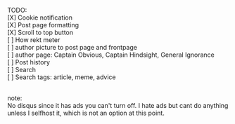 TODO:<br>
[X] Cookie notification <br>
[X] Post page formatting <br>
[X] Scroll to top button <br>
[ ] How rekt meter <br>
[ ] author picture to post page and frontpage <br>
[ ] author page: Captain Obvious, Captain Hindsight, General Ignorance <br>
[ ] Post history<br>
[ ] Search <br>
[ ] Search tags: article, meme, advice <br>
<br>
<p>
note: <br>
No disqus since it has ads you can't turn off. I hate ads but cant do anything unless I selfhost it, which is not an option at this point.
